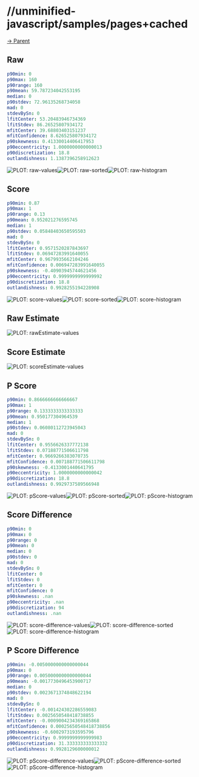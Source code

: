 
# //unminified-javascript/samples/pages+cached

[→ Parent](../..)


## Raw


```yaml
p90min: 0
p90max: 160
p90range: 160
p90mean: 59.787234042553195
median: 0
p90stdev: 72.96135268734058
mad: 0
stdevBySn: 0
lfitCenter: 53.20483946734369
lfitStdev: 86.26525807934172
mfitCenter: 39.68803403151237
mfitConfidence: 8.626525807934172
p90skewness: 0.41330014406417953
p90eccentricity: 1.0000000000000013
p90discretization: 18.8
outlandishness: 1.1387396258912623

```

![PLOT: raw-values](./raw/values.svg)![PLOT: raw-sorted](./raw/sorted.svg)![PLOT: raw-histogram](./raw/histogram.svg)
## Score


```yaml
p90min: 0.87
p90max: 1
p90range: 0.13
p90mean: 0.952021276595745
median: 1
p90stdev: 0.05848403650595503
mad: 0
stdevBySn: 0
lfitCenter: 0.9571520287843697
lfitStdev: 0.06947283991640055
mfitCenter: 0.9679935662104246
mfitConfidence: 0.006947283991640055
p90skewness: -0.40903945744621456
p90eccentricity: 0.9999999999999992
p90discretization: 18.8
outlandishness: 0.9928255194228908

```

![PLOT: score-values](./score/values.svg)![PLOT: score-sorted](./score/sorted.svg)![PLOT: score-histogram](./score/histogram.svg)
## Raw Estimate

![PLOT: rawEstimate-values](./rawEstimate/values.svg)
## Score Estimate

![PLOT: scoreEstimate-values](./scoreEstimate/values.svg)
## P Score


```yaml
p90min: 0.8666666666666667
p90max: 1
p90range: 0.1333333333333333
p90mean: 0.950177304964539
median: 1
p90stdev: 0.06080112723945043
mad: 0
stdevBySn: 0
lfitCenter: 0.9556626337772138
lfitStdev: 0.07188771506611798
mfitCenter: 0.9669266383070735
mfitConfidence: 0.007188771506611798
p90skewness: -0.4133001440641795
p90eccentricity: 1.0000000000000042
p90discretization: 18.8
outlandishness: 0.9929737589566948

```

![PLOT: pScore-values](./pScore/values.svg)![PLOT: pScore-sorted](./pScore/sorted.svg)![PLOT: pScore-histogram](./pScore/histogram.svg)
## Score Difference


```yaml
p90min: 0
p90max: 0
p90range: 0
p90mean: 0
median: 0
p90stdev: 0
mad: 0
stdevBySn: 0
lfitCenter: 0
lfitStdev: 0
mfitCenter: 0
mfitConfidence: 0
p90skewness: .nan
p90eccentricity: .nan
p90discretization: 94
outlandishness: .nan

```

![PLOT: score-difference-values](./score-difference/values.svg)![PLOT: score-difference-sorted](./score-difference/sorted.svg)![PLOT: score-difference-histogram](./score-difference/histogram.svg)
## P Score Difference


```yaml
p90min: -0.0050000000000000044
p90max: 0
p90range: 0.0050000000000000044
p90mean: -0.0017730496453900717
median: 0
p90stdev: 0.0023671374848622194
mad: 0
stdevBySn: 0
lfitCenter: -0.001424302286559083
lfitStdev: 0.0025650548418738855
mfitCenter: -0.0009004234369165868
mfitConfidence: 0.00025650548418738856
p90skewness: -0.6002973193595796
p90eccentricity: 0.9999999999999983
p90discretization: 31.333333333333332
outlandishness: 0.9928129600000012

```

![PLOT: pScore-difference-values](./pScore-difference/values.svg)![PLOT: pScore-difference-sorted](./pScore-difference/sorted.svg)![PLOT: pScore-difference-histogram](./pScore-difference/histogram.svg)